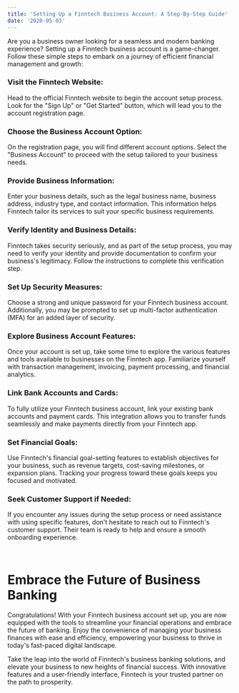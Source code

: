 ```yaml
---
title: 'Setting Up a Finntech Business Account: A Step-By-Step Guide'
date: '2020-05-03'
---
```


Are you a business owner looking for a seamless and modern banking experience? Setting up a Finntech business account is a game-changer. Follow these simple steps to embark on a journey of efficient financial management and growth:

### Visit the Finntech Website:

Head to the official Finntech website to begin the account setup process. Look for the "Sign Up" or "Get Started" button, which will lead you to the account registration page.

### Choose the Business Account Option:

On the registration page, you will find different account options. Select the "Business Account" to proceed with the setup tailored to your business needs.

### Provide Business Information:

Enter your business details, such as the legal business name, business address, industry type, and contact information. This information helps Finntech tailor its services to suit your specific business requirements.

### Verify Identity and Business Details:

Finntech takes security seriously, and as part of the setup process, you may need to verify your identity and provide documentation to confirm your business's legitimacy. Follow the instructions to complete this verification step.

### Set Up Security Measures:

Choose a strong and unique password for your Finntech business account. Additionally, you may be prompted to set up multi-factor authentication (MFA) for an added layer of security.

### Explore Business Account Features:

Once your account is set up, take some time to explore the various features and tools available to businesses on the Finntech app. Familiarize yourself with transaction management, invoicing, payment processing, and financial analytics.

### Link Bank Accounts and Cards:

To fully utilize your Finntech business account, link your existing bank accounts and payment cards. This integration allows you to transfer funds seamlessly and make payments directly from your Finntech app.

### Set Financial Goals:

Use Finntech's financial goal-setting features to establish objectives for your business, such as revenue targets, cost-saving milestones, or expansion plans. Tracking your progress toward these goals keeps you focused and motivated.

### Seek Customer Support if Needed:

If you encounter any issues during the setup process or need assistance with using specific features, don't hesitate to reach out to Finntech's customer support. Their team is ready to help and ensure a smooth onboarding experience.

&nbsp;

# Embrace the Future of Business Banking


Congratulations! With your Finntech business account set up, you are now equipped with the tools to streamline your financial operations and embrace the future of banking. Enjoy the convenience of managing your business finances with ease and efficiency, empowering your business to thrive in today's fast-paced digital landscape.

Take the leap into the world of Finntech's business banking solutions, and elevate your business to new heights of financial success. With innovative features and a user-friendly interface, Finntech is your trusted partner on the path to prosperity.

